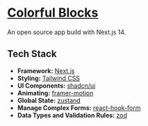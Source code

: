 # [Colorful Blocks](https://colorful-blocks-nu.vercel.app/)

An open source app build with Next.js 14.

## Tech Stack

- **Framework:** [Next.js](https://nextjs.org)
- **Styling:** [Tailwind CSS](https://tailwindcss.com)
- **UI Components:** [shadcn/ui](https://ui.shadcn.com)
- **Animating:** [framer-motion](https://www.framer.com/motion/)
- **Global State:** [zustand](https://zustand-demo.pmnd.rs/)
- **Manage Complex Forms:** [react-hook-form](https://react-hook-form.com/)
- **Data Types and Validation Rules:** [zod](https://zod.dev/)
